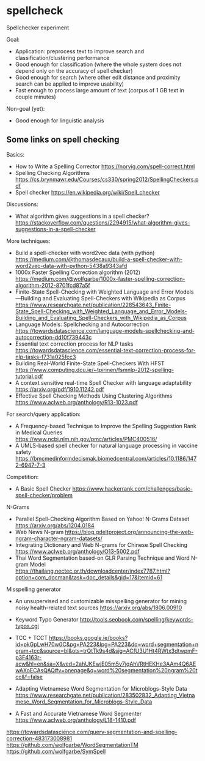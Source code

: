 # spellcheck
Spellchecker experiment

Goal:
- Application: preprocess text to improve search and classification/clustering performance
- Good enough for classification (where the whole system does not depend only on the accuracy of spell checker)
- Good enough for search (where other edit distance and proximity search can be applied to improve usability)
- Fast enough to process large amount of text (corpus of 1 GB text in couple minutes)

Non-goal (yet):
- Good enough for linguistic analysis

## Some links on spell checking

Basics:
- How to Write a Spelling Corrector https://norvig.com/spell-correct.html
- Spelling Checking Algorithms https://cs.brynmawr.edu/Courses/cs330/spring2012/SpellingCheckers.pdf
- Spell checker https://en.wikipedia.org/wiki/Spell_checker

Discussions:
- What algorithm gives suggestions in a spell checker? https://stackoverflow.com/questions/2294915/what-algorithm-gives-suggestions-in-a-spell-checker

More techniques:
- Build a spell-checker with word2vec data (with python) https://medium.com/@thomasdecaux/build-a-spell-checker-with-word2vec-data-with-python-5438a9343afd 
- 1000x Faster Spelling Correction algorithm (2012) https://medium.com/@wolfgarbe/1000x-faster-spelling-correction-algorithm-2012-8701fcd87a5f
- Finite-State Spell-Checking with Weighted Language and Error Models—Building and Evaluating Spell-Checkers with Wikipedia as Corpus https://www.researchgate.net/publication/228543643_Finite-State_Spell-Checking_with_Weighted_Language_and_Error_Models-Building_and_Evaluating_Spell-Checkers_with_Wikipedia_as_Corpus
- Language Models: Spellchecking and Autocorrection https://towardsdatascience.com/language-models-spellchecking-and-autocorrection-dd10f739443c
- Essential text correction process for NLP tasks https://towardsdatascience.com/essential-text-correction-process-for-nlp-tasks-f731a025fcc3
- Building Real-World Finite-State Spell-Checkers With HFST https://www.computing.dcu.ie/~tpirinen/fsmnlp-2012-spelling-tutorial.pdf
- A context sensitive real-time Spell Checker with language adaptability https://arxiv.org/pdf/1910.11242.pdf
- Effective Spell Checking Methods Using Clustering Algorithms https://www.aclweb.org/anthology/R13-1023.pdf

For search/query application:
- A Frequency-based Technique to Improve the Spelling Suggestion Rank in Medical Queries https://www.ncbi.nlm.nih.gov/pmc/articles/PMC400516/
- A UMLS-based spell checker for natural language processing in vaccine safety https://bmcmedinformdecismak.biomedcentral.com/articles/10.1186/1472-6947-7-3 

Competition:
- A Basic Spell Checker https://www.hackerrank.com/challenges/basic-spell-checker/problem

N-Grams
- Parallel Spell-Checking Algorithm Based on Yahoo! N-Grams Dataset https://arxiv.org/abs/1204.0184
- Web News N-gram https://blog.gdeltproject.org/announcing-the-web-ngram-character-ngram-datasets/
- Integrating Dictionary and Web N-grams for Chinese Spell Checking https://www.aclweb.org/anthology/O13-5002.pdf
-  Thai Word Segmentation based-on GLR Parsing Technique and Word N-gram Model https://thailang.nectec.or.th/downloadcenter/index7787.html?option=com_docman&task=doc_details&gid=17&Itemid=61

Misspelling generator
- An unsupervised and customizable misspelling generator for mining noisy health-related text sources https://arxiv.org/abs/1806.00910
- Keyword Typo Generator http://tools.seobook.com/spelling/keywords-typos.cgi 


- TCC + TCCT https://books.google.ie/books?id=pkGpLwH70w0C&pg=PA223&lpg=PA223&dq=word+segmentation+ngram+tcc&source=bl&ots=trQtTk9s4d&sig=ACfU3U1Ht4RWtx3dtwpmF-p3F4163r-acw&hl=en&sa=X&ved=2ahUKEwjE05m5v7jqAhVRtHEKHe3AAm4Q6AEwAXoECAsQAQ#v=onepage&q=word%20segmentation%20ngram%20tcc&f=false 

- Adapting Vietnamese Word Segmentation for Microblogs-Style Data https://www.researchgate.net/publication/283502832_Adapting_Vietnamese_Word_Segmentation_for_Microblogs-Style_Data
- A Fast and Accurate Vietnamese Word Segmenter https://www.aclweb.org/anthology/L18-1410.pdf

https://towardsdatascience.com/query-segmentation-and-spelling-correction-483173008981
https://github.com/wolfgarbe/WordSegmentationTM
https://github.com/wolfgarbe/SymSpell

